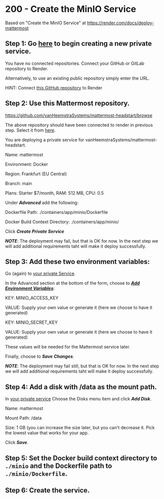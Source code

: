 # 200 - Create the MinIO Service

Based on "Create the MinIO Service" at https://render.com/docs/deploy-mattermost

## Step 1: Go [here](https://dashboard.render.com/select-repo?type=pserv) to begin creating a new private service.

You have no connected repositories. Connect your GitHub or GitLab repository to Render.

Alternatively, to use an existing public repository simply enter the URL.

HINT: Connect [this GitHub repository](https://github.com/vanHeemstraSystems/mattermost-headstart/browse) to Render

## Step 2: Use this Mattermost repository.

https://github.com/vanHeemstraSystems/mattermost-headstart/browse

The above repository should have been connected to render in previous step. Select it from [here](https://dashboard.render.com/select-repo?type=pserv).

You are deploying a private service for vanHeemstraSystems/mattermost-headstart.

Name: mattermost

Environment: Docker

Region: Frankfurt (EU Central)

Branch: main

Plans: Starter $7/month, RAM: 512 MB, CPU: 0.5

Under ***Advanced*** add the following:

Dockerfile Path: ./containers/app/minio/Dockerfile

Docker Build Context Directory: ./containers/app/minio/

Click ***Create Private Service***

***NOTE***: The deployment may fail, but that is OK for now. In the next step we will add additional requirements taht will make it deploy successfully. 

## Step 3: Add these two environment variables:

Go (again) to [your private Service](https://dashboard.render.com/pserv/srv-c8tf51s41ls5dnacg3m0/deploys/dep-c8tf53441ls5dnacg3og).

In the Advanced section at the bottom of the form, choose to ***[Add Environment Variables](https://dashboard.render.com/pserv/srv-c8tf51s41ls5dnacg3m0/env)***:

KEY: MINIO_ACCESS_KEY

VALUE: Supply your own value or generate it (here we choose to have it generated)

KEY: MINIO_SECRET_KEY

VALUE: Supply your own value or generate it (here we choose to have it generated)

These values will be needed for the Mattermost service later.

Finally, choose to ***Save Changes***.

***NOTE***: The deployment may fail still, but that is OK for now. In the next step we will add additional requirements taht will make it deploy successfully.

## Step 4: Add a disk with /data as the mount path.

In [your private service](https://dashboard.render.com/pserv/srv-c8tf51s41ls5dnacg3m0/deploys/dep-c8tf53441ls5dnacg3og) Choose the Disks menu item and click ***Add Disk***.

Name: mattermost

Mount Path: /data

Size: 1 GB (you can increase the size later, but you can't decrease it. Pick the lowest value that works for your app.

Click ***Save***.

## Step 5: Set the Docker build context directory to ```./minio``` and the Dockerfile path to ```./minio/Dockerfile```.

## Step 6: Create the service.


